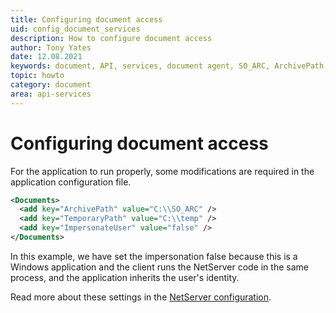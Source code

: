 ```yaml
---
title: Configuring document access
uid: config_document_services
description: How to configure document access
author: Tony Yates
date: 12.08.2021
keywords: document, API, services, document agent, SO_ARC, ArchivePath, TemporaryPath, ImpersonateUser
topic: howto
category: document
area: api-services
---
```


# Configuring document access

For the application to run properly, some modifications are required in the application configuration file.

```XML
<Documents>
  <add key="ArchivePath" value="C:\\SO_ARC" />
  <add key="TemporaryPath" value="C:\\temp" />
  <add key="ImpersonateUser" value="false" />
</Documents>
```

In this example, we have set the impersonation false because this is a Windows application and the client runs the NetServer code in the same process, and the application inherits the user's identity.

Read more about these settings in the [NetServer configuration][1].

<!-- Referenced links -->
[1]: ../../../api/config/documents.md

<!-- Referenced images -->
